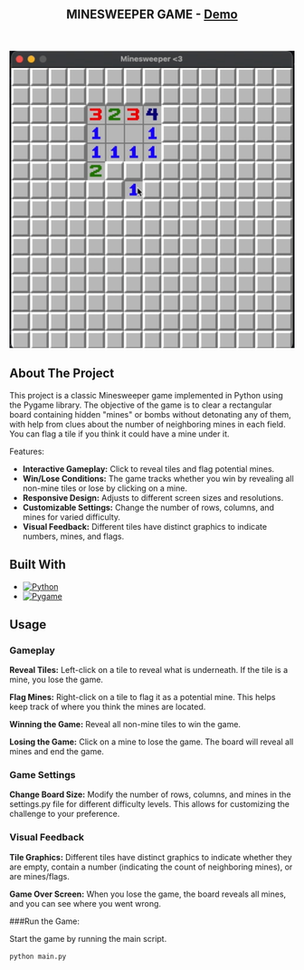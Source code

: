 <!-- PROJECT LOGO -->
<br />
<div align="center">
    <h2>MINESWEEPER GAME - <a href="https://replit.com/@shamikaredkar/Minesweeper">Demo</a></h2>
    <br />
</div>
<!-- ABOUT THE PROJECT -->
<br />

<div align="center">
    <img src="https://github.com/shamikaredkar/Minesweeper/blob/main/MinesweeperPreview.gif" alt="Preview">
</div>

## About The Project
This project is a classic Minesweeper game implemented in Python using the Pygame library. The objective of the game is to clear a rectangular board containing hidden "mines" or bombs without detonating any of them, with help from clues about the number of neighboring mines in each field. You can flag a tile if you think it could have a mine under it.

Features:
* **Interactive Gameplay:** Click to reveal tiles and flag potential mines.
* **Win/Lose Conditions:** The game tracks whether you win by revealing all non-mine tiles or lose by clicking on a mine.
* **Responsive Design:** Adjusts to different screen sizes and resolutions.
* **Customizable Settings:** Change the number of rows, columns, and mines for varied difficulty.
* **Visual Feedback:** Different tiles have distinct graphics to indicate numbers, mines, and flags.

## Built With
* [![Python][Python]][Python-url]
* [![Pygame][Pygame]][Pygame-url]

<!-- USAGE EXAMPLES -->
## Usage

### Gameplay

**Reveal Tiles:** Left-click on a tile to reveal what is underneath. If the tile is a mine, you lose the game.

**Flag Mines:** Right-click on a tile to flag it as a potential mine. This helps keep track of where you think the mines are located.

**Winning the Game:** Reveal all non-mine tiles to win the game.

**Losing the Game:** Click on a mine to lose the game. The board will reveal all mines and end the game.

### Game Settings

**Change Board Size:** Modify the number of rows, columns, and mines in the settings.py file for different difficulty levels. This allows for customizing the challenge to your preference.

### Visual Feedback

**Tile Graphics:** Different tiles have distinct graphics to indicate whether they are empty, contain a number (indicating the count of neighboring mines), or are mines/flags.

**Game Over Screen:** When you lose the game, the board reveals all mines, and you can see where you went wrong.

###Run the Game: 

Start the game by running the main script.
```
python main.py
```


<!-- MARKDOWN LINKS & IMAGES -->
<!-- https://www.markdownguide.org/basic-syntax/#reference-style-links -->
[Python]: https://img.shields.io/badge/Python-3776AB?style=for-the-badge&logo=python&logoColor=white
[Python-url]: https://python.org/
[Pygame]: https://img.shields.io/badge/Pygame-3776AB?style=for-the-badge&logo=python&logoColor=white
[Pygame-url]: https://www.pygame.org/
